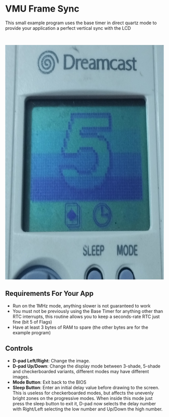 # VMU Frame Sync
This small example program uses the base timer in direct quartz mode to provide your application a perfect vertical sync with the LCD

<br><p align="left"><img src="https://github.com/jvsTSX/vmu-frame-sync/blob/main/repo_images/5_shades.png?" alt="The game's user interface with annotations" width="657" height="743"/>

## Requirements For Your App
- Run on the 1MHz mode, anything slower is not guaranteed to work
- You must not be previously using the Base Timer for anything other than RTC interrupts, this routine allows you to keep a seconds-rate RTC just fine (bit 5 of Flags)
- Have at least 3 bytes of RAM to spare (the other bytes are for the example program)

## Controls
- **D-pad Left/Right**: Change the image.
- **D-pad Up/Down**: Change the display mode between 3-shade, 5-shade and checkerboarded variants, different modes may have different images.
- **Mode Button**: Exit back to the BIOS
- **Sleep Button**: Enter an initial delay value before drawing to the screen. This is useless for checkerboarded modes, but affects the unevenly bright zones on the progressive modes. When inside this mode just press the sleep button to exit it, D-pad now selects the delay number with Right/Left selecting the low number and Up/Down the high number.
